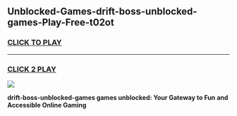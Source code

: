 
## Unblocked-Games-drift-boss-unblocked-games-Play-Free-t02ot
<h3>
<a href="https://premium76.site?title=drift-boss-unblocked-games&ref=23A">CLICK TO PLAY</a></h3>
<hr>

<h3>
<a href="https://premium76.site?title=drift-boss-unblocked-games&ref=23A">CLICK 2 PLAY</a>
  
</h3>

<a href="https://premium76.site?title=drift-boss-unblocked-games&ref=23A"><img src="https://clearcache.store/games.png"></a>


**drift-boss-unblocked-games games unblocked: Your Gateway to Fun and Accessible Online Gaming**
